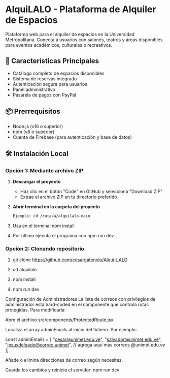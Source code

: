 # AlquiLALO - Plataforma de Alquiler de Espacios

Plataforma web para el alquiler de espacios en la Universidad Metropolitana. Conecta a usuarios con salones, teatros y áreas disponibles para eventos académicos, culturales o recreativos.

## 🚀 Características Principales
- Catálogo completo de espacios disponibles
- Sistema de reservas integrado
- Autenticación segura para usuarios
- Panel administrativo
- Pasarela de pagos con PayPal

## 📦 Prerrequisitos
- Node.js (v16 o superior)
- npm (v8 o superior)
- Cuenta de Firebase (para autenticación y base de datos)

## 🛠️ Instalación Local

### Opción 1: Mediante archivo ZIP
1. **Descargar el proyecto**
   - Haz clic en el botón "Code" en GitHub y selecciona "Download ZIP"
   - Extrae el archivo ZIP en tu directorio preferido

2. **Abrir terminal en la carpeta del proyecto**
   ```bash
   Ejemplo: cd /ruta/a/alquilalo-main
3. Usa en el terminal npm install
4. Por ultimo ejecuta el programa con npm run dev

### Opción 2: Clonando repositorio
1. git clone https://github.com/cesargatencio/Alqui-LALO
2. cd alquilalo
3. npm install

4. npm run dev

Configuración de Administradores
La lista de correos con privilegios de administrador está hard-coded en el componente que controla rutas protegidas. Para modificarla:

Abre el archivo src/components/ProtectedRoute.jsx

Localiza el array adminEmails al inicio del fichero. Por ejemplo:

const adminEmails = [
"cesar@unimet.edu.ve",
"salvador@unimet.edu.ve",
"jesusdelgado@correo.unimet",
// agrega aquí más correos @unimet.edu.ve
];

Añade o elimina direcciones de correo según necesites.

Guarda los cambios y reinicia el servidor:
npm run dev
